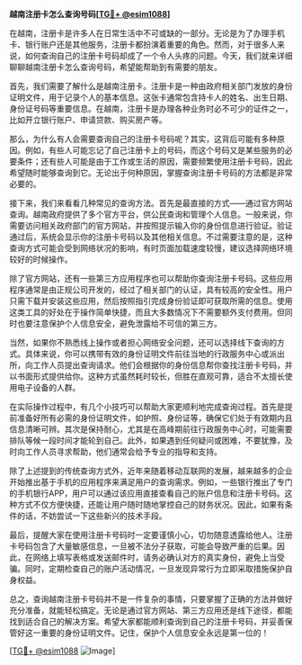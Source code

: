 **越南注册卡怎么查询号码[[TG💪+ @esim1088](https://t.me/s/esim1088)]**

在越南，注册卡是许多人在日常生活中不可或缺的一部分。无论是为了办理手机卡、银行账户还是其他服务，注册卡都扮演着重要的角色。然而，对于很多人来说，如何查询自己的注册卡号码却成了一个令人头疼的问题。今天，我们就来详细聊聊越南注册卡怎么查询号码，希望能帮助到有需要的朋友。

首先，我们需要了解什么是越南注册卡。注册卡是一种由政府相关部门发放的身份证明文件，用于记录个人的基本信息。这张卡通常包含持卡人的姓名、出生日期、身份证号码等重要信息。在越南，注册卡是办理各种业务时必不可少的证件之一，比如开立银行账户、申请贷款、购买房产等。

那么，为什么有人会需要查询自己的注册卡号码呢？其实，这背后可能有多种原因。例如，有些人可能忘记了自己注册卡上的号码，而这个号码又是某些服务的必要条件；还有些人可能是由于工作或生活的原因，需要频繁使用注册卡号码，因此希望随时能够查询到它。无论出于何种原因，掌握查询注册卡号码的方法都是非常必要的。

接下来，我们来看看几种常见的查询方法。首先是最直接的方式——通过官方网站查询。越南政府提供了多个官方平台，供公民查询和管理个人信息。一般来说，你需要访问相关政府部门的官方网站，并按照提示输入你的身份信息进行验证。验证通过后，系统会显示你的注册卡号码以及其他相关信息。不过需要注意的是，这种查询方式可能会受到网络状况的影响，有时页面加载速度较慢，建议选择网络环境较好的时候操作。

除了官方网站，还有一些第三方应用程序也可以帮助你查询注册卡号码。这些应用程序通常是由正规公司开发的，经过了相关部门的认证，具有较高的安全性。用户只需下载并安装这些应用，然后按照指引完成身份验证即可获取所需的信息。使用这类工具的好处在于操作简单快捷，而且大多数情况下不需要额外支付费用。但同时也要注意保护个人信息安全，避免泄露给不可信的第三方。

当然，如果你不熟悉线上操作或者担心网络安全问题，还可以选择线下查询的方式。具体来说，你可以携带有效的身份证明文件前往当地的行政服务中心或派出所，向工作人员提出查询请求。他们会根据你的身份信息帮你查找注册卡号码，并以书面形式提供给你。这种方式虽然耗时较长，但胜在直观可靠，适合不太擅长使用电子设备的人群。

在实际操作过程中，有几个小技巧可以帮助大家更顺利地完成查询过程。首先是提前准备好所有必需的身份证明文件，如护照、身份证等，确保它们处于有效期内且信息清晰可辨。其次是保持耐心，尤其是在高峰期前往行政服务中心时，可能需要排队等候一段时间才能轮到自己。此外，如果遇到任何疑问或困难，不要犹豫，及时向工作人员寻求帮助，他们通常会给予专业的指导和支持。

除了上述提到的传统查询方式外，近年来随着移动互联网的发展，越来越多的企业开始推出基于手机的应用程序来满足用户的查询需求。例如，一些银行推出了专门的手机银行APP，用户可以通过该应用直接查看自己的账户信息和注册卡号码。这种方式不仅方便快捷，还能让用户随时随地掌控自己的财务状况。因此，如果有条件的话，不妨尝试一下这些新兴的技术手段。

最后，提醒大家在使用注册卡号码时一定要谨慎小心，切勿随意透露给他人。注册卡号码包含了大量敏感信息，一旦被不法分子获取，可能会导致严重的后果。因此，在网络上填写表格或发送邮件时，请务必确认对方的真实身份，避免上当受骗。同时，定期检查自己的账户活动情况，一旦发现异常行为立即采取措施保护自身权益。

总之，查询越南注册卡号码并不是一件复杂的事情，只要掌握了正确的方法并做好充分准备，就能轻松搞定。无论是通过官方网站、第三方应用还是线下途径，都能找到适合自己的解决方案。希望大家都能顺利查询到自己的注册卡号码，并妥善保管好这一重要的身份证明文件。记住，保护个人信息安全永远是第一位的！

[[TG💪+ @esim1088](https://t.me/s/esim1088) ![Image](https://i.postimg.cc/4NQfJmqS/Snipaste-2025-05-13-00-14-12.png)]